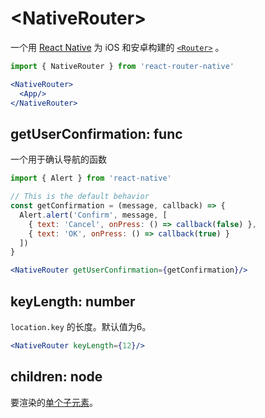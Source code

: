 # &lt;NativeRouter>

一个用 [React Native](https://facebook.github.io/react-native/) 为 iOS 和安卓构建的 [`<Router>`](../../../react-router/docs/api/Router.md) 。

```jsx
import { NativeRouter } from 'react-router-native'

<NativeRouter>
  <App/>
</NativeRouter>
```

## getUserConfirmation: func

一个用于确认导航的函数

```jsx
import { Alert } from 'react-native'

// This is the default behavior
const getConfirmation = (message, callback) => {
  Alert.alert('Confirm', message, [
    { text: 'Cancel', onPress: () => callback(false) },
    { text: 'OK', onPress: () => callback(true) }
  ])
}

<NativeRouter getUserConfirmation={getConfirmation}/>
```

## keyLength: number

`location.key` 的长度。默认值为6。

```jsx
<NativeRouter keyLength={12}/>
```

## children: node

要渲染的[单个子元素](https://facebook.github.io/react/docs/react-api.html#react.children.only)。